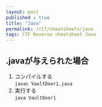 ```yaml
---
layout: post
published : true
title: "Java"
permalink: /ctf/cheatsheets/java
tags: CTF Reverse cheatsheet Java
---
```


## .javaが与えられた場合
1. コンパイルする  
`javac VaultDoor1.java`
1. 実行する  
`java VaultDoor1`
